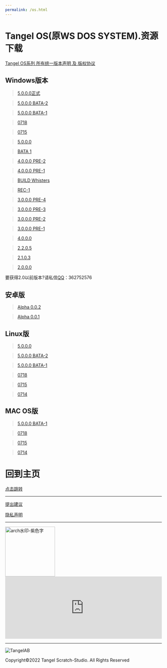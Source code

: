 ```yaml
---
permalink: /os.html
---
```

# Tangel OS(原WS DOS SYSTEM).资源下载

[Tangel OS系列 所有统一版本声明 及 版权协议](https://docs.qq.com/doc/DQm1WRkx3Ymt3dUVT)

## Windows版本

> [5.0.0.0正式](https://afdian.net/p/4ba36de0155011ed8fe052540025c377)

> [5.0.0.0 BATA-2](https://afdian.net/p/14aaace2125b11ed881b52540025c377)

> [5.0.0.0 BATA-1](https://afdian.net/p/a34ea7720d7f11ed861e52540025c377)

> [0718](https://afdian.net/p/1bdc828c069011eda7bc52540025c377)

> [0715](https://afdian.net/album/142aa2a6ea0e11ecbff352540025c377/2343ac4a044611ed9ee652540025c377)

> [5.0.0.0](https://afdian.net/p/4f3f4e5e033c11ed86dd52540025c377)

> [BATA 1](https://afdian.net/p/7ed9a850f46211ec9d5952540025c377)

> [4.0.0.0 PRE-2](https://afdian.net/p/ffcab9fef2a511ecbfe452540025c377)

> [4.0.0.0 PRE-1](https://afdian.net/p/afcac426f2a511ecafd652540025c377)

> [BUILD Whisters](https://afdian.net/p/aa12f494f09911ec9bf452540025c377)

> [REC-1](https://afdian.net/p/76145026ed5511ecbaf352540025c377)

> [3.0.0.0 PRE-4](https://afdian.net/p/76145026ed5511ecbaf352540025c377)

> [3.0.0.0 PRE-3](https://afdian.net/p/fb5502b4ecb311eca20252540025c377)

> [3.0.0.0 PRE-2](https://afdian.net/p/708eac36ecb111ecb11c52540025c377)

> [3.0.0.0 PRE-1](https://afdian.net/p/f30f04f0eb1a11ec9a3852540025c377)

> [4.0.0.0](https://afdian.net/p/1b43b102f5dc11ec8faa52540025c377)

> [2.2.0.5](https://afdian.net/p/ec00b288ea1311eca8db52540025c377)

> [2.1.0.3](https://afdian.net/p/bcf77152ea1311eca15752540025c377)

> [2.0.0.0](https://afdian.net/p/12e49542ea1211ec86ed52540025c377)

要获得2.0以前版本?请私信[QQ](https://im.qq.com/)：362752576

## 安卓版

> [Alpha 0.0.2](https://afdian.net/p/cae1e31408b411ed93eb52540025c377)

> [Alpha 0.0.1](https://afdian.net/p/850ac6f601f911ed9e0752540025c377)

## Linux版

> [5.0.0.0](https://afdian.net/p/a280daa8155011ed863e52540025c377)

> [5.0.0.0 BATA-2](https://afdian.net/p/268f5962125b11ed838452540025c377)

> [5.0.0.0 BATA-1](https://afdian.net/p/1745e58c0d8011ed8c5052540025c377)

> [0718](https://afdian.net/p/596867b0069011edbe5f52540025c377)

> [0715](https://afdian.net/p/3ebac6f2044611eda65a52540025c377)

> [0714](https://afdian.net/p/7c39d888035b11eda1ca52540025c377)

## MAC OS版

> [5.0.0.0 BATA-1](https://afdian.net/p/f9ecf30e0d7f11edb7fc52540025c377)

> [0718](https://afdian.net/p/3b7fc8b0069011edb25852540025c377)

> [0715](https://afdian.net/p/669d6670044611ed99c152540025c377)

> [0714](https://afdian.net/p/4ece4780035b11ed932a52540025c377)

# 回到主页

[点击跳转](http://tangelscratchstudio.online/)

***

[提出建议](https://support.qq.com/product/400818)

[隐私声明](https://docs.qq.com/doc/DQlpwT3pEakZxQUt0)

***

<img width="160" alt="arch水印-紫色字" src="https://user-images.githubusercontent.com/91039316/166202842-59b79d17-086f-408d-8634-b779db164080.png">

<iframe id="afdian_leaflet_TangelStudio" src="https://afdian.net/leaflet?slug=TangelStudio" width="100%" scrolling="no" height="200" frameborder="0"></iframe><script>document.body.clientWidth< 700 ? document.getElementById("afdian_leaflet_TangelStudio").width = "100%" : document.getElementById("afdian_leaflet_TangelStudio").width = "640"</script>

***

![TangelAB](https://user-images.githubusercontent.com/91039316/173221445-198afbbd-39a2-49cd-83f2-4bd5af9ff75f.png)

Copyright©2022 Tangel Scratch-Studio. All Rights Reserved

